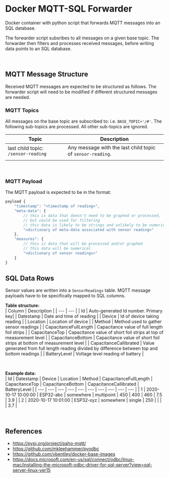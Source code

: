 # Docker MQTT-SQL Forwarder

Docker container with python script that forwards MQTT messages into an SQL database.

The forwarder script subsribes to all messages on a given base topic. The forwarder then filters and processes received messages, before writing data points to an SQL database.

<br />

## MQTT Message Structure

Received MQTT messages are expected to be structured as follows. The forwarder script will need to be modified if different structured messages are needed.

### MQTT Topics

All messages on the base topic are subscribed to: i.e. `BASE_TOPIC+'/#'`. The following sub-topics are processed. All other sub-topics are ignored.

| Topic | Description |
| --- | --- |
| last child topic: `/sensor-reading` | Any message with the last child topic of `sensor-reading`. |
|  |  |

<br />

### MQTT Payload

The MQTT payload is expected to be in the format:

```js
payload {
    "timestamp": "<timestamp of reading>",
    "meta-data": {
        // this is data that doesn't need to be graphed or processed,
        // but could be used for filtering
        // this data is likely to be strings and unlikely to be numerical
        "<dictionary of meta-data associated with sensor reading>"
    },
    "measures": {
        // this is data that will be processed and/or graphed
        // this data will be numerical
        "<dictionary of sensor readings>"
    }
}
```

## SQL Data Rows

Sensor values are written into a `SensorReadings` table. MQTT message payloads have to be specifically mapped to SQL columns.

**Table structure:**  
| Column | Description |
| --- | --- |
| Id | Auto-generated Id number. Primary key|
| Datestamp | Date and time of reading |
| Device | Id of device taking reading |
| Location | Location of device |
| Method | Method used to gather sensor readings |
| CapacitanceFullLength | Capacitance value of full length foil strips |
| CapacitanceTop | Capacitance value of short foil strips  at top of measurement level |
| CapacitanceBottom | Capacitance value of short foil strips  at bottom of measurement level |
| CapacitanceCallibrated | Value generated from full length reading divided by difference between top and bottom readings |
| BatteryLevel | Voltage level reading of battery |

<br />

**Example data:**  
| Id | Datestamp | Device | Location | Method | CapacitanceFullLength | CapacitanceTop | CapacitanceBottom | CapacitanceCallibrated | BatteryLevel |
| --- | --- | --- | --- | --- | --- | --- | --- | --- | --- |
| 1 | 2020-10-17 10:00:00 | ESP32-abc | somewhere | multipoint | 450 | 400 | 460 | 7.5 | 3.9 |
| 2 | 2020-10-17 10:01:00 | ESP32-xyz | somewhere | single | 250 |  |  |  | 3.7 |

<br />

## References

- https://pypi.org/project/paho-mqtt/
- https://github.com/mkleehammer/pyodbc
- https://github.com/vbentley/docker-base-images
- https://docs.microsoft.com/en-us/sql/connect/odbc/linux-mac/installing-the-microsoft-odbc-driver-for-sql-server?view=sql-server-linux-ver15
